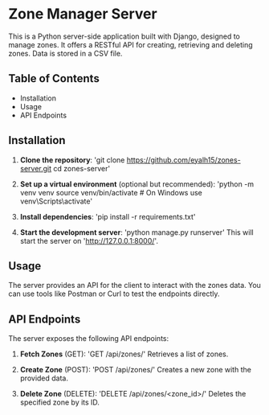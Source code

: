 # Zone Manager Server
This is a Python server-side application built with Django, designed to manage zones. It offers a RESTful API for creating, retrieving and deleting zones. Data is stored in a CSV file.

## Table of Contents
- Installation
- Usage
- API Endpoints


## Installation
1. **Clone the repository**:
   'git clone https://github.com/eyalh15/zones-server.git
   cd zones-server'

2. **Set up a virtual environment** (optional but recommended):
   'python -m venv venv
   source venv/bin/activate  # On Windows use venv\Scripts\activate'

3. **Install dependencies**:
   'pip install -r requirements.txt'


4. **Start the development server**:
   'python manage.py runserver'
   This will start the server on 'http://127.0.0.1:8000/'.

## Usage
The server provides an API for the client to interact with the zones data. You can use tools like Postman or Curl to test the endpoints directly.

## API Endpoints
The server exposes the following API endpoints:

1. **Fetch Zones** (GET):
   'GET /api/zones/'
   Retrieves a list of zones.

2. **Create Zone** (POST):
   'POST /api/zones/'
   Creates a new zone with the provided data.

3. **Delete Zone** (DELETE):
   'DELETE /api/zones/<zone_id>/'
   Deletes the specified zone by its ID.